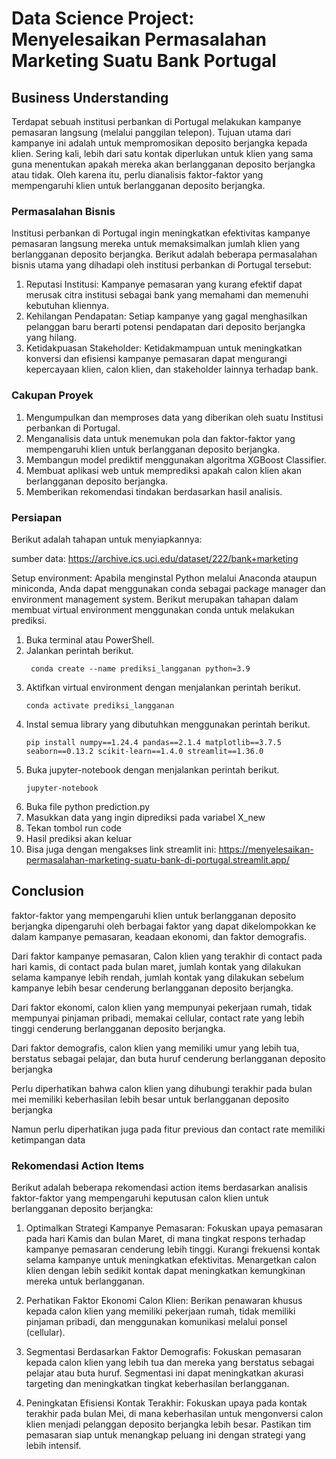# Data Science Project: Menyelesaikan Permasalahan Marketing Suatu Bank Portugal

## Business Understanding
Terdapat sebuah institusi perbankan di Portugal melakukan kampanye pemasaran langsung (melalui panggilan telepon). Tujuan utama dari kampanye ini adalah untuk mempromosikan deposito berjangka kepada klien. Sering kali, lebih dari satu kontak diperlukan untuk klien yang sama guna menentukan apakah mereka akan berlangganan deposito berjangka atau tidak. Oleh karena itu, perlu dianalisis faktor-faktor yang mempengaruhi klien untuk berlangganan deposito berjangka.

### Permasalahan Bisnis
Institusi perbankan di Portugal ingin meningkatkan efektivitas kampanye pemasaran langsung mereka untuk memaksimalkan jumlah klien yang berlangganan deposito berjangka. Berikut adalah beberapa permasalahan bisnis utama yang dihadapi oleh institusi perbankan di Portugal tersebut:

1. Reputasi Institusi: Kampanye pemasaran yang kurang efektif dapat merusak citra institusi sebagai bank yang memahami dan memenuhi kebutuhan kliennya.
2. Kehilangan Pendapatan: Setiap kampanye yang gagal menghasilkan pelanggan baru berarti potensi pendapatan dari deposito berjangka yang hilang.
3. Ketidakpuasan Stakeholder: Ketidakmampuan untuk meningkatkan konversi dan efisiensi kampanye pemasaran dapat mengurangi kepercayaan klien, calon klien, dan stakeholder lainnya terhadap bank.

### Cakupan Proyek
1. Mengumpulkan dan memproses data yang diberikan oleh suatu Institusi perbankan di Portugal.
2. Menganalisis data untuk menemukan pola dan faktor-faktor yang mempengaruhi klien untuk berlangganan deposito berjangka.
3. Membangun model prediktif menggunakan algoritma XGBoost Classifier.
4. Membuat aplikasi web untuk memprediksi apakah calon klien akan berlangganan deposito berjangka.
5. Memberikan rekomendasi tindakan berdasarkan hasil analisis.

### Persiapan
Berikut adalah tahapan untuk menyiapkannya:

sumber data: https://archive.ics.uci.edu/dataset/222/bank+marketing

Setup environment:
Apabila menginstal Python melalui Anaconda ataupun miniconda, Anda dapat menggunakan conda sebagai package manager dan environment management system. Berikut merupakan tahapan dalam membuat virtual environment menggunakan conda untuk melakukan prediksi.

1. Buka terminal atau PowerShell.
2. Jalankan perintah berikut.
    ```
     conda create --name prediksi_langganan python=3.9
    ```
3. Aktifkan virtual environment dengan menjalankan perintah berikut.
    ```
    conda activate prediksi_langganan
    ```
4. Instal semua library yang dibutuhkan menggunakan perintah berikut.
    ```
    pip install numpy==1.24.4 pandas==2.1.4 matplotlib==3.7.5 seaborn==0.13.2 scikit-learn==1.4.0 streamlit==1.36.0
    ```
5. Buka jupyter-notebook dengan menjalankan perintah berikut.
    ```
    jupyter-notebook
    ```
6. Buka file python prediction.py
7. Masukkan data yang ingin diprediksi pada variabel X_new
8. Tekan tombol run code
9. Hasil prediksi akan keluar
10. Bisa juga dengan mengakses link streamlit ini: https://menyelesaikan-permasalahan-marketing-suatu-bank-di-portugal.streamlit.app/

## Conclusion
faktor-faktor yang mempengaruhi klien untuk berlangganan deposito berjangka dipengaruhi oleh berbagai faktor yang dapat dikelompokkan ke dalam kampanye pemasaran, keadaan ekonomi, dan faktor demografis.

Dari faktor kampanye pemasaran, Calon klien yang terakhir di contact pada hari kamis, di contact pada bulan maret, jumlah kontak yang dilakukan selama kampanye lebih rendah, jumlah kontak yang dilakukan sebelum kampanye lebih besar cenderung berlangganan deposito berjangka.

Dari faktor ekonomi, calon klien yang mempunyai pekerjaan rumah, tidak mempunyai pinjaman pribadi, memakai cellular, contact rate yang lebih tinggi cenderung berlangganan deposito berjangka.

Dari faktor demografis, calon klien yang memiliki umur yang lebih tua, berstatus sebagai pelajar, dan buta huruf cenderung berlangganan deposito berjangka

Perlu diperhatikan bahwa calon klien yang dihubungi terakhir pada bulan mei memiliki keberhasilan lebih besar untuk berlangganan deposito berjangka

Namun perlu diperhatikan juga pada fitur previous dan contact rate memiliki ketimpangan data 

### Rekomendasi Action Items
Berikut adalah beberapa rekomendasi action items berdasarkan analisis faktor-faktor yang mempengaruhi keputusan calon klien untuk berlangganan deposito berjangka:

1. Optimalkan Strategi Kampanye Pemasaran:
    Fokuskan upaya pemasaran pada hari Kamis dan bulan Maret, di mana tingkat respons terhadap kampanye pemasaran cenderung lebih tinggi. Kurangi frekuensi kontak selama kampanye untuk meningkatkan efektivitas. Menargetkan calon klien dengan lebih sedikit kontak dapat meningkatkan kemungkinan mereka untuk berlangganan.

2. Perhatikan Faktor Ekonomi Calon Klien:
     Berikan penawaran khusus kepada calon klien yang memiliki pekerjaan rumah, tidak memiliki pinjaman pribadi, dan menggunakan komunikasi melalui ponsel (cellular).

3. Segmentasi Berdasarkan Faktor Demografis:
    Fokuskan pemasaran kepada calon klien yang lebih tua dan mereka yang berstatus sebagai pelajar atau buta huruf. Segmentasi ini dapat meningkatkan akurasi targeting dan meningkatkan tingkat keberhasilan berlangganan.

4. Peningkatan Efisiensi Kontak Terakhir:
    Fokuskan upaya pada kontak terakhir pada bulan Mei, di mana keberhasilan untuk mengonversi calon klien menjadi pelanggan deposito berjangka lebih besar. Pastikan tim pemasaran siap untuk menangkap peluang ini dengan strategi yang lebih intensif.

